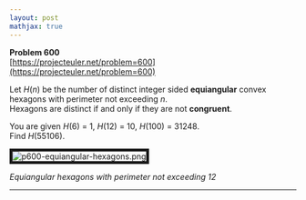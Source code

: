```yaml
---
layout: post
mathjax: true
---
```

**Problem 600**  
[https://projecteuler.net/problem=600](https://projecteuler.net/problem=600)

<p>Let <var>H</var>(<var>n</var>) be the number of distinct integer sided <b>equiangular</b> convex hexagons with perimeter not exceeding <var>n</var>.<br />
Hexagons are distinct if and only if they are not <b>congruent</b>.</p>

<p>You are given <var>H</var>(6) = 1, <var>H</var>(12) = 10, <var>H</var>(100) = 31248.<br />
Find <var>H</var>(55106).</p>

<div class="center">
<img src="https://projecteuler.net/project/images/p600_equiangular_hexagons.png" alt="p600-equiangular-hexagons.png" border="5" />
<p><i>Equiangular hexagons with perimeter not exceeding 12</i></p>
</div>


---
